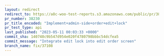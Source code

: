 ```yaml
---
layout: redirect
redirect_to: https://a8c-woo-test-reports.s3.amazonaws.com/public/pr/38230/api/index.html
pr_number: 38230
pr_title_encoded: "Implement+admin-side+order+edit+lock"
pr_test_type: api
last_published: "2023-05-11 00:03:33 +0000"
commit_sha: 140748c9b547d954e020f4780798bbbc54dcfea5
commit_message: "Integrate edit lock into edit order screen"
branch_name: fix/37108
---
```


